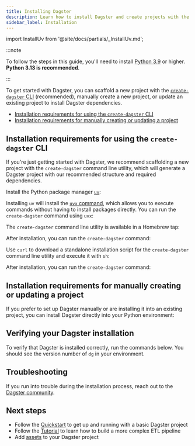 ```yaml
---
title: Installing Dagster
description: Learn how to install Dagster and create projects with the dg CLI.
sidebar_label: Installation
---
```


import InstallUv from '@site/docs/partials/\_InstallUv.md';

:::note

To follow the steps in this guide, you'll need to install [Python 3.9](https://www.python.org/downloads/) or higher. **Python 3.13 is recommended**.

:::

To get started with Dagster, you can scaffold a new project with the [`create-dagster` CLI](/api/clis/create-dagster) (recommended), manually create a new project, or update an existing project to install Dagster dependencies.

- [Installation requirements for using the `create-dagster` CLI](#installation-requirements-for-using-the-create-dagster-cli)
- [Installation requirements for manually creating or updating a project](#installation-requirements-for-manually-creating-or-updating-a-project)

## Installation requirements for using the `create-dagster` CLI

If you're just getting started with Dagster, we recommend scaffolding a new project with the `create-dagster` command line utility, which will generate a Dagster project with our recommended structure and required dependencies.

<Tabs>
<TabItem value="uv" label="uv (Recommended)">

Install the Python package manager [`uv`](https://docs.astral.sh/uv/getting-started/installation):

<InstallUv />

Installing `uv` will install the [`uvx` command](https://docs.astral.sh/uv/guides/tools), which allows you to execute commands without having to install packages directly. You can run the `create-dagster` command using `uvx`:

<CliInvocationExample contents="uvx create-dagster@latest project my-project" />

</TabItem>

<TabItem value="brew" label="Homebrew">

The `create-dagster` command line utility is available in a Homebrew tap:

<CliInvocationExample contents="brew install dagster-io/tap/create-dagster" />

After installation, you can run the `create-dagster` command:

<CliInvocationExample contents="create-dagster project my-project" />

</TabItem>

<TabItem value="curl" label="curl">

Use `curl` to download a standalone installation script for the `create-dagster` command line utility and execute it with `sh`:

<CliInvocationExample contents="curl -LsSf https://dg.dagster.io/create-dagster/install.sh | sh" />

After installation, you can run the `create-dagster` command:

<CliInvocationExample contents="create-dagster project my-project" />

</TabItem>

</Tabs>

## Installation requirements for manually creating or updating a project

If you prefer to set up Dagster manually or are installing it into an existing project, you can install Dagster directly into your Python environment:

<Tabs>
  <TabItem value="uv" label="uv">
    <CliInvocationExample contents="uv add dagster dagster-webserver dagster-dg-cli" />
  </TabItem>
  <TabItem value="pip" label="pip">
    <CliInvocationExample contents="pip install dagster dagster-webserver dagster-dg-cli" />
  </TabItem>
</Tabs>

## Verifying your Dagster installation

To verify that Dagster is installed correctly, run the commands below. You should see the version number of `dg` in your environment.

<Tabs groupId="os">
  <TabItem value="mac" label="Mac">
    <CliInvocationExample contents="cd my-project" />
    <CliInvocationExample contents="source .venv/bin/activate" />
    <CliInvocationExample contents="dg --version" />
  </TabItem>
  <TabItem value="windows" label="Windows">
    <CliInvocationExample contents="cd my-project" />
    <CliInvocationExample contents=".venv\Scripts\activate" />
    <CliInvocationExample contents="dg --version" />
  </TabItem>
  <TabItem value="linux" label="Linux">
    <CliInvocationExample contents="cd my-project" />
    <CliInvocationExample contents="source .venv/bin/activate" />
    <CliInvocationExample contents="dg --version" />
  </TabItem>
</Tabs>

## Troubleshooting

If you run into trouble during the installation process, reach out to the [Dagster community](/about/community).

## Next steps

- Follow the [Quickstart](/getting-started/quickstart) to get up and running with a basic Dagster project
- Follow the [Tutorial](/dagster-basics-tutorial) to learn how to build a more complex ETL pipeline
- Add [assets](/guides/build/assets/defining-assets) to your Dagster project
